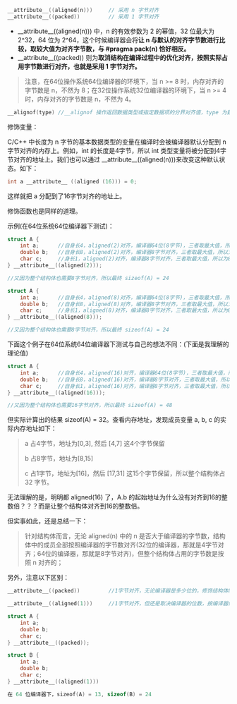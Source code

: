 
```c
__attribute__((aligned(n)))     // 采用 n 字节对齐
__attribute__((packed))         // 采用 1 字节对齐
```

- \_\_attribute__((aligned(n))) 中，n 的有效参数为 2 的幂值，32 位最大为 2^32，64 位为 2^64，这个时候编译器会将**让 n 与默认的对齐字节数进行比较，取较大值为对齐字节数，与 #pragma pack(n) 恰好相反。**
- \_\_attribute__((packed)) 则为**取消结构在编译过程中的优化对齐，按照实际占用字节数进行对齐，也就是采用 1 字节对齐。**

> 注意，在64位操作系统64位编译器的环境下，当 n >= 8 时，内存对齐的字节数是 n，不然为 8；在32位操作系统32位编译器的环境下，当 n >= 4 时，内存对齐的字节数是 n，不然为 4。


```c
__alignof(type) //__alignof 操作返回数据类型或指定数据项的分界对齐值，type 为数据类型，如 char, double, int...
```

修饰变量：

C/C++ 中长度为 n 字节的基本数据类型的变量在编译时会被编译器默认分配到 n 字节对齐的内存上。例如，int 的长度是4字节，所以 int 类型变量将被分配到4字节对齐的地址上。我们也可以通过 \_\_attribute__((aligned(n)))来改变这种默认状态。如下：

```c
int a __attribute__ ((aligned (16))) = 0;
```

这样就把 a 分配到了16字节对齐的地址上。

修饰函数也是同样的道理。


示例(在64位系统64位编译器下测试)：

```c
struct A {
    int a;      //自身长4，aligned(2)对齐，编译器64位(8字节)，三者取最大值，所以为8字节对齐，放在[0,3]偏移的位置
    double b;   //自身长8，aligned(2)对齐，编译器8字节对齐，三者取最大值，所以为8字节对齐，放在[8,15]
    char c;     //身长1，aligned(2)对齐，编译器8字节对齐，三者取最大值，所以为8字节对齐，放在[16]
} __attribute__((aligned(2)));

//又因为整个结构体也需要8字节对齐，所以最终 sizeof(A) = 24
```

```c
struct A {
    int a;      //自身长4，aligned(8)对齐，编译器64位(8字节)，三者取最大值，所以为8字节对齐，放在[0,3]偏移的位置
    double b;   //自身长8，aligned(8)对齐，编译器8字节对齐，三者取最大值，所以为8字节对齐，放在[8,15]
    char c;     //身长1，aligned(8)对齐，编译器8字节对齐，三者取最大值，所以为8字节对齐，放在[16]
} __attribute__((aligned(8)));

//又因为整个结构体也需要8字节对齐，所以最终 sizeof(A) = 24
```

下面这个例子在64位系统64位编译器下测试与自己的想法不同：(下面是我理解的理论值)

```c
struct A {
    int a;      //自身长4，aligned(16)对齐，编译器64位(8字节)，三者取最大值，所以为16字节对齐，放在[0,3]偏移的位置
    double b;   //自身长8，aligned(16)对齐，编译器8字节对齐，三者取最大值，所以为16字节对齐，放在[16,23]
    char c;     //自身长1，aligned(16)对齐，编译器8字节对齐，三者取最大值，所以为16字节对齐，放在[32]，因为 32%16=0
} __attribute__((aligned(16)));

//又因为整个结构体也需要16字节对齐，所以最终 sizeof(A) = 48
```

但实际计算出的结果 sizeof(A) = 32。查看内存地址，发现成员变量 a, b, c 的实际内存地址如下：

> a 占4字节，地址为[0,3], 然后 [4,7] 这4个字节保留
>
> b 占8字节，地址为[8,15]
>
> c 占1字节，地址为[16]，然后 [17,31] 这15个字节保留，所以整个结构体占 32 字节。

无法理解的是，明明都 aligned(16) 了，A.b 的起始地址为什么没有对齐到16的整数倍？？？而是让整个结构体对齐到16的整数倍。

但实事如此，还是总结一下：

> 针对结构体而言，无论 aligned(n) 中的 n 是否大于编译器的字节数，结构体中的成员全部按照编译器的字节数对齐(32位的编译器，那就是4字节对齐；64位的编译器，那就是8字节对齐)，但整个结构体占用的字节数是按照 n 对齐的；


另外，注意以下区别：

```c
__attribute__((packed))         //1字节对齐，无论编译器是多少位的，修饰结构体时，整个结构体占用的字节也是1字节对齐

__attribute__((aligned(1)))     //1字节对齐，但还是取决编译器的位数，按编译器位数对齐
```

```c
struct A {
    int a;
    double b;
    char c;
} __attribute__((packed));

struct B {
    int a;
    double b;
    char c;
} __attribute__((aligned(1)))

在 64 位编译器下，sizeof(A) = 13, sizeof(B) = 24
```
